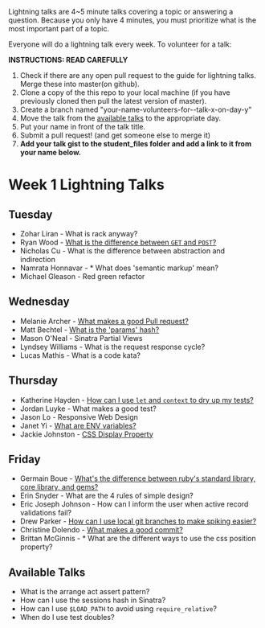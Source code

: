 Lightning talks are 4~5 minute talks covering a topic or answering a question.
Because you only have 4 minutes, you must prioritize what is the most important
part of a topic.

Everyone will do a lightning talk every week. To volunteer for a talk:

**INSTRUCTIONS: READ CAREFULLY**

1. Check if there are any open pull request to the guide for lightning talks.
Merge these into master(on github).
2. Clone a copy of the this repo to your local machine (if you have previously
cloned then pull the latest version of master).
3. Create a branch named "your-name-volunteers-for--talk-x-on-day-y"
4. Move the talk from the [available talks](#available-talks) to the appropriate
   day.
5. Put your name in front of the talk title.
6. Submit a pull request!  (and get someone else to merge it)
7. **Add your talk gist to the student_files folder and add a link to it from your name below.**


# Week 1 Lightning Talks

## Tuesday

* Zohar Liran - What is rack anyway?
* Ryan Wood - [What is the difference between `GET` and `POST`?](https://gist.github.com/rbn1357/9494786)
* Nicholas Cu - What is the difference between abstraction and indirection
* Namrata Honnavar - * What does 'semantic markup' mean?
* Michael Gleason - Red green refactor

## Wednesday

* Melanie Archer - [What makes a good Pull request?](./student_files/what-makes-good-pull-request.md)
* Matt Bechtel - [What is the 'params' hash?](./student_files/what_is_the_params_hash.md)
* Mason O'Neal - Sinatra Partial Views
* Lyndsey Williams - What is the request response cycle?
* Lucas Mathis - What is a code kata?


## Thursday

* Katherine Hayden - [How can I use `let` and `context` to dry up my tests?](./student_files/let_and_context_for_dry_tests.md)
* Jordan Luyke - What makes a good test?
* Jason Lo - Responsive Web Design
* Janet Yi - [What are ENV variables?](https://gist.github.com/krnwonseungee/9536759)
* Jackie Johnston - [CSS Display Property](https://gist.github.com/jackiejohnston/9522910)

## Friday

* Germain Boue - [What's the difference between ruby's standard library, core library, and gems?](https://gist.github.com/boue/9540965)
* Erin Snyder - What are the 4 rules of simple design?
* Eric Joseph Johnson - How can I inform the user when active record validations fail?
* Drew Parker - [How can I use local git branches to make spiking easier?](https://github.com/golden-bears-2014/phase-2-guide/blob/master/lightning-talks/student_files/how_can_i_use_local_git_branches_to_make_spiking_e.md)
* Christine Dolendo - [What makes a good commit?](https://github.com/golden-bears-2014/phase-2-guide/blob/master/lightning-talks/student_files/good_commits.md)
* Brittan McGinnis - * What are the different ways to use the css position property?

## Available Talks
* What is the arrange act assert pattern?
* How can I use the sessions hash in Sinatra?
* How can I use `$LOAD_PATH` to avoid using `require_relative`?
* When do I use test doubles?

